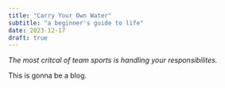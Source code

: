 ```yaml
---
title: "Carry Your Own Water"
subtitle: "a beginner's guide to life"
date: 2023-12-17
draft: true
---
```


_The most critcal of team sports is handling your responsibilites._

This is gonna be a blog.
<!--stackedit_data:
eyJoaXN0b3J5IjpbMzgxMDEzODNdfQ==
-->